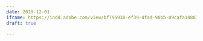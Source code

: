 ```yaml
---
date: 2019-12-01
iframe: https://indd.adobe.com/view/bf795938-ef39-4fad-90bb-09cafa18887e
draft: true

---
```

